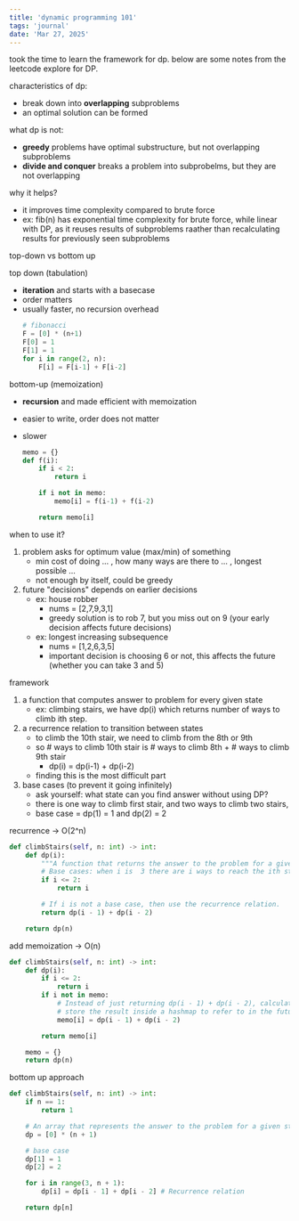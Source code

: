 ```yaml
---
title: 'dynamic programming 101'
tags: 'journal'
date: 'Mar 27, 2025'
---
```


took the time to learn the framework for dp. below are some notes from the leetcode explore for DP.

characteristics of dp:

- break down into **overlapping** subproblems
- an optimal solution can be formed

what dp is not:

- **greedy** problems have optimal substructure, but not overlapping subproblems
- **divide and conquer** breaks a problem into subprobelms, but they are not overlapping

why it helps?

- it improves time complexity compared to brute force
- ex: fib(n) has exponential time complexity for brute force, while linear with DP, as it reuses results of subproblems raather than recalculating results for previously seen subproblems

top-down vs bottom up

top down (tabulation)

- **iteration** and starts with a basecase
- order matters
- usually faster, no recursion overhead
  ```py
  # fibonacci
  F = [0] * (n+1)
  F[0] = 1
  F[1] = 1
  for i in range(2, n):
      F[i] = F[i-1] + F[i-2]
  ```

bottom-up (memoization)

- **recursion** and made efficient with memoization
- easier to write, order does not matter
- slower

  ```py
  memo = {}
  def f(i):
      if i < 2:
          return i

      if i not in memo:
          memo[i] = f(i-1) + f(i-2)

      return memo[i]
  ```

when to use it?

1. problem asks for optimum value (max/min) of something
   - min cost of doing ... , how many ways are there to ... , longest possible ...
   - not enough by itself, could be greedy
2. future "decisions" depends on earlier decisions
   - ex: house robber
     - nums = [2,7,9,3,1]
     - greedy solution is to rob 7, but you miss out on 9 (your early decision affects future decisions)
   - ex: longest increasing subsequence
     - nums = [1,2,6,3,5]
     - important decision is choosing 6 or not, this affects the future (whether you can take 3 and 5)

framework

1. a function that computes answer to problem for every given state
   - ex: climbing stairs, we have dp(i) which returns number of ways to climb ith step.
2. a recurrence relation to transition between states
   - to climb the 10th stair, we need to climb from the 8th or 9th
   - so # ways to climb 10th stair is # ways to climb 8th + # ways to climb 9th stair
     - dp(i) = dp(i-1) + dp(i-2)
   - finding this is the most difficult part
3. base cases (to prevent it going infinitely)
   - ask yourself: what state can you find answer without using DP?
   - there is one way to climb first stair, and two ways to climb two stairs,
   - base case = dp(1) = 1 and dp(2) = 2

recurrence -> O(2^n)

```py
def climbStairs(self, n: int) -> int:
    def dp(i):
        """A function that returns the answer to the problem for a given state."""
        # Base cases: when i is  3 there are i ways to reach the ith stair.
        if i <= 2:
            return i

        # If i is not a base case, then use the recurrence relation.
        return dp(i - 1) + dp(i - 2)

    return dp(n)
```

add memoization -> O(n)

```py
def climbStairs(self, n: int) -> int:
    def dp(i):
        if i <= 2:
            return i
        if i not in memo:
            # Instead of just returning dp(i - 1) + dp(i - 2), calculate it once and then
            # store the result inside a hashmap to refer to in the future.
            memo[i] = dp(i - 1) + dp(i - 2)

        return memo[i]

    memo = {}
    return dp(n)
```

bottom up approach

```py
def climbStairs(self, n: int) -> int:
    if n == 1:
        return 1

    # An array that represents the answer to the problem for a given state
    dp = [0] * (n + 1)

    # base case
    dp[1] = 1
    dp[2] = 2

    for i in range(3, n + 1):
        dp[i] = dp[i - 1] + dp[i - 2] # Recurrence relation

    return dp[n]
```
